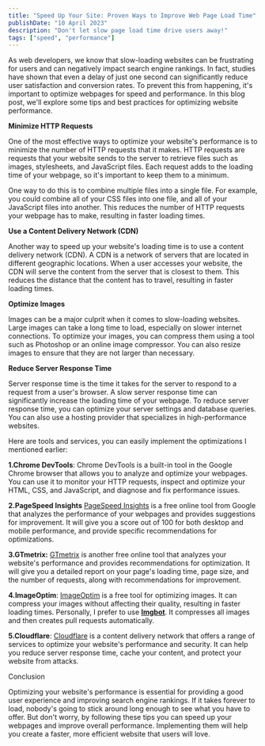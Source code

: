 ```yaml
---
title: "Speed Up Your Site: Proven Ways to Improve Web Page Load Time"
publishDate: "10 April 2023"
description: "Don't let slow page load time drive users away!"
tags: ["speed", "performance"]
---
```


As web developers, we know that slow-loading websites can be frustrating for users and can negatively impact search engine rankings. In fact, studies have shown that even a delay of just one second can significantly reduce user satisfaction and conversion rates. To prevent this from happening, it's important to optimize webpages for speed and performance. In this blog post, we'll explore some tips and best practices for optimizing website performance.

**Minimize HTTP Requests**

One of the most effective ways to optimize your website's performance is to minimize the number of HTTP requests that it makes. HTTP requests are requests that your website sends to the server to retrieve files such as images, stylesheets, and JavaScript files. Each request adds to the loading time of your webpage, so it's important to keep them to a minimum.

One way to do this is to combine multiple files into a single file. For example, you could combine all of your CSS files into one file, and all of your JavaScript files into another. This reduces the number of HTTP requests your webpage has to make, resulting in faster loading times.

**Use a Content Delivery Network (CDN)**

Another way to speed up your website's loading time is to use a content delivery network (CDN). A CDN is a network of servers that are located in different geographic locations. When a user accesses your website, the CDN will serve the content from the server that is closest to them. This reduces the distance that the content has to travel, resulting in faster loading times.

**Optimize Images**

Images can be a major culprit when it comes to slow-loading websites. Large images can take a long time to load, especially on slower internet connections. To optimize your images, you can compress them using a tool such as Photoshop or an online image compressor. You can also resize images to ensure that they are not larger than necessary.

**Reduce Server Response Time**

Server response time is the time it takes for the server to respond to a request from a user's browser. A slow server response time can significantly increase the loading time of your webpage. To reduce server response time, you can optimize your server settings and database queries. You can also use a hosting provider that specializes in high-performance websites.

Here are tools and services, you can easily implement the optimizations I mentioned earlier:

**1.Chrome DevTools**: Chrome DevTools is a built-in tool in the Google Chrome browser that allows you to analyze and optimize your webpages. You can use it to monitor your HTTP requests, inspect and optimize your HTML, CSS, and JavaScript, and diagnose and fix performance issues.

**2.PageSpeed Insights** [PageSpeed Insights](https://pagespeed.web.dev/) is a free online tool from Google that analyzes the performance of your webpages and provides suggestions for improvement. It will give you a score out of 100 for both desktop and mobile performance, and provide specific recommendations for optimizations.

**3.GTmetrix:** [GTmetrix](https://gtmetrix.com/) is another free online tool that analyzes your website's performance and provides recommendations for optimization. It will give you a detailed report on your page's loading time, page size, and the number of requests, along with recommendations for improvement.

**4.ImageOptim**: [ImageOptim](https://imageoptim.com/api) is a free tool for optimizing images. It can compress your images without affecting their quality, resulting in faster loading times.
Personally, I prefer to use **[Imgbot](https://imgbot.net/)**. It compresses all images and then creates pull requests automatically.

**5.Cloudflare**: [Cloudflare](https://www.cloudflare.com/) is a content delivery network that offers a range of services to optimize your website's performance and security. It can help you reduce server response time, cache your content, and protect your website from attacks.

Conclusion

Optimizing your website's performance is essential for providing a good user experience and improving search engine rankings. If it takes forever to load, nobody's going to stick around long enough to see what you have to offer. But don't worry, by following these tips you can speed up your webpages and improve overall performance. Implementing them will help you create a faster, more efficient website that users will love.
